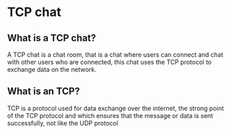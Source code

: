 TCP chat
=====================================

What is a TCP chat?
----------------

A TCP chat is a chat room, that is a chat where users can connect and chat with other users who are connected,
this chat uses the TCP protocol to exchange data on the network.

What is an TCP?
----------------

TCP is a protocol used for data exchange over the internet, the strong point of the TCP protocol and which
ensures that the message or data is sent successfully, not like the UDP protocol




